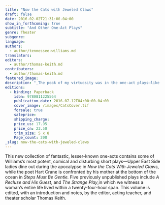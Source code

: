 ```yaml
---
title: "Now the Cats with Jeweled Claws"
draft: false
date: 2016-02-02T21:31:00-04:00
show_in_forthcoming: true
subtitle: "And Other One-Act Plays"
genre: Theater
subgenre:
language:
authors:
  - author/tennessee-williams.md
translators:
editors:
  - author/thomas-keith.md
contributors:
  - author/thomas-keith.md
featured_image:
description: "_The peak of my virtuosity was in the one-act plays—like firecrackers in a rope._—Tennessee Williams "
editions:
  - binding: Paperback
    isbn: 9780811225564
    publication_date: 2016-07-12T04:00:00-04:00
    cover_image: /images/CatsCover.tif
    forsale: true
    saleprice:
    shipping_charge:
    price_us: 17.95
    price_cn: 23.50
    trim_size: 5 x 8
    Page_count: 208
_slug: now-the-cats-with-jeweled-claws
---
```


This new collection of fantastic, lesser-known one-acts contains some of Williams’s most potent, comical and disturbing short plays―Upper East Side ladies dine out during the apocalypse in _Now the Cats With Jeweled Claws_, while the poet Hart Crane is confronted by his mother at the bottom of the ocean in _Steps Must Be Gentle._ Five previously unpublished plays include _A Recluse and His Guest_, and _The Strange Play_,in which we witness a woman’s entire life lived within a twenty-four-hour span. This volume is edited, with an introduction and notes, by the editor, acting teacher, and theater scholar Thomas Keith.

